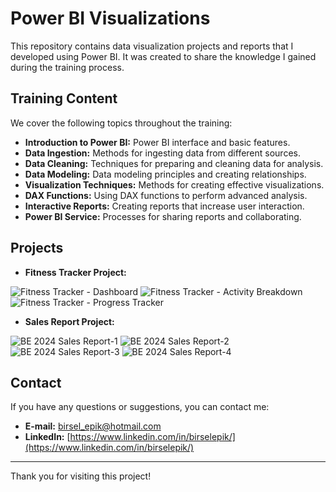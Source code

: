 # Power BI Visualizations

This repository contains data visualization projects and reports that I developed using Power BI. It was created to share the knowledge I gained during the training process.

## Training Content

We cover the following topics throughout the training:

- **Introduction to Power BI:** Power BI interface and basic features.
- **Data Ingestion:** Methods for ingesting data from different sources.
- **Data Cleaning:** Techniques for preparing and cleaning data for analysis.
- **Data Modeling:** Data modeling principles and creating relationships.
- **Visualization Techniques:** Methods for creating effective visualizations.
- **DAX Functions:** Using DAX functions to perform advanced analysis.
- **Interactive Reports:** Creating reports that increase user interaction.
- **Power BI Service:** Processes for sharing reports and collaborating.

## Projects

- **Fitness Tracker Project:**
  
![Fitness Tracker - Dashboard](https://github.com/birsel-epik/powerbi-visualizations/blob/main/FitnessTracker-Dashboard.png)
![Fitness Tracker - Activity Breakdown](https://github.com/birsel-epik/powerbi-visualizations/blob/main/FitnessTracker-Activity-Breakdown)
![Fitness Tracker - Progress Tracker](https://github.com/birsel-epik/powerbi-visualizations/blob/main/FitnessTracker-Progress-Tracker)


- **Sales Report Project:**
  
![BE 2024 Sales Report-1](https://raw.githubusercontent.com/birsel-epik/powerbi-visualizations/main/PowerBI-page-1.png)
![BE 2024 Sales Report-2](https://raw.githubusercontent.com/birsel-epik/powerbi-visualizations/main/PowerBI-page-2.png)
![BE 2024 Sales Report-3](https://raw.githubusercontent.com/birsel-epik/powerbi-visualizations/main/PowerBI-page-3.png)
![BE 2024 Sales Report-4](https://raw.githubusercontent.com/birsel-epik/powerbi-visualizations/main/PowerBI-page-4.png)


## Contact

If you have any questions or suggestions, you can contact me:

- **E-mail:** [birsel_epik@hotmail.com](mailto:birsel_epik@hotmail.com)
- **LinkedIn:** [https://www.linkedin.com/in/birselepik/](https://www.linkedin.com/in/birselepik/)

---

Thank you for visiting this project!
